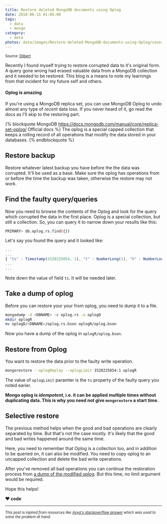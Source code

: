 ```yaml
---
title: Restore deleted MongoDB documents using Oplog
date: 2018-06-15 01:05:00
tags:
  - data
  - mongo
category:
  - data
photos: data/images/Restore-deleted-MongoDB-documents-using-Oplog/cover.png
---
```

<sup>Source: [Dilbert][dilbert-url]</sup>

Recently I found myself trying to restore corrupted data to it's original form. A query gone wrong had erased valuable data from a MongoDB collection and it needed to be restored. This blog is a means to note my learnings from that incident for my future self and others.

#### Oplog is amazing

If you're using a MongoDB replica set, you can use MongoDB Oplog to undo almost any type of *recent* data loss. If you never heard of it, go read the docs as I'll skip to the restoring part.

{% blockquote MongoDB https://docs.mongodb.com/manual/core/replica-set-oplog/ Official docs %}
The oplog is a special capped collection that keeps a rolling record of all operations that modify the data stored in your databases.
{% endblockquote %}

## Restore backup

Restore whatever latest backup you have before the the data was corrupted. It'll be used as a base. Make sure the oplog has operations from or before the time the backup was taken, otherwise the restore may not work.

## Find the faulty query/queries

Now you need to browse the contents of the Oplog and look for the query which corrupted the data in the first place. Oplog is a special collection, but still a collection. So, you can query it to narrow down your results like this:
```sh mongo shell
PRIMARY> db.oplog.rs.find({})
```
Let's say you found the query and it looked like:
``` js
...
...
{ "ts" : Timestamp(1528225054, 1), "t" : NumberLong(1), "h" : NumberLong("3208671813197906204"), "v" : 2, "op" : "d", "ns" : "test.foo", "ui" : UUID("348dd681-e0df-4d6b-bd69-304d21cf8235"), "wall" : ISODate("2018-06-05T18:57:34.245Z"), "o" : { "_id" : ObjectId("5b16dd0d5861982c59fedefe") } }
...
...
```
Note down the value of field `ts`. It will be needed later.

## Take a dump of oplog

Before you can restore your your from oplog, you need to dump it to a file.
```sh mongodump https://docs.mongodb.com/manual/reference/program/mongodump/ docs
mongodump -d <DBNAME> -c oplog.rs -o oplogD
mkdir oplogR
mv oplogD/<DBNAME>/oplog.rs.bson oplogR/oplog.bson
```
Now you have a dump of the oplog in `oplogR/oplog.bson`.

## Restore from Oplog

You want to restore the data prior to the faulty write operation.

```sh mongorestore https://docs.mongodb.com/manual/reference/program/mongorestore/ docs
mongorestore --oplogReplay --oplogLimit 1528225054:1 oplogR
```
The value of `oplogLimit` paramter is the `ts` property of the faulty query you noted earier.

**Mongo oplog is *idempotent*, i.e. it can be applied multiple times without duplicating data. This is why you need not give `mongorestore` a start time.**

## Selective restore

The previous method helps when the good and bad operations are clearly separated by time. But that's not the case mostly. It's likely that the good and bad writes happened around the same time.

Here, you need to remember that Oplog is a collection too, and in addition to be queried on, it can also be modified. You need to copy oplog to an uncapped collection and delete the bad write operations.

After you've removed all bad operations you can continue the restoration process from [a dump of the modified oplog][oplog-dump-anchor-url]. But this time, no limit argument would be required.

Hope this helps!
<br>

**❤️ code**
<br>

---
<sub>*This post is inpired from resources like [Asya's stackoverflow answer][so-answer-url] which was used to solve the problem at hand.*</sub>

[dilbert-url]: http://dilbert.com/strip/2013-07-05
[mongo-docs-url]: https://docs.mongodb.com/manual/core/replica-set-oplog/
[oplog-dump-anchor-url]: #Take-a-dump-of-oplog
[so-answer-url]: https://stackoverflow.com/a/15451297/2751596
